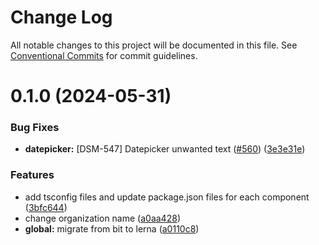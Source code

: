 # Change Log

All notable changes to this project will be documented in this file.
See [Conventional Commits](https://conventionalcommits.org) for commit guidelines.

# 0.1.0 (2024-05-31)

### Bug Fixes

- **datepicker:** [DSM-547] Datepicker unwanted text ([#560](https://github.com/CarlsbergGBS/cx-component-library/issues/560)) ([3e3e31e](https://github.com/CarlsbergGBS/cx-component-library/commit/3e3e31e31b45c51f6e6156dfcadf1bac1668a095))

### Features

- add tsconfig files and update package.json files for each component ([3bfc644](https://github.com/CarlsbergGBS/cx-component-library/commit/3bfc644e1cfc9dbb7cf7a0469e25fce055b53240))
- change organization name ([a0aa428](https://github.com/CarlsbergGBS/cx-component-library/commit/a0aa428f43138af5707a3ff4c0e36b7c056f02e6))
- **global:** migrate from bit to lerna ([a0110c8](https://github.com/CarlsbergGBS/cx-component-library/commit/a0110c8831370dc762c193b17cc593eed381f990))
